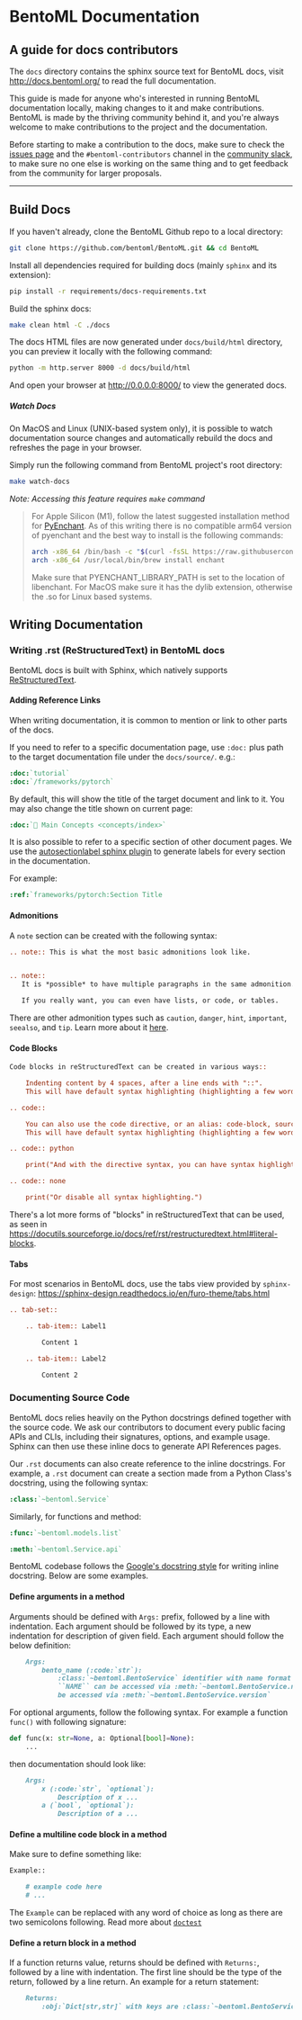 # BentoML Documentation

## A guide for docs contributors

The `docs` directory contains the sphinx source text for BentoML docs, visit
http://docs.bentoml.org/ to read the full documentation.

This guide is made for anyone who's interested in running BentoML documentation locally,
making changes to it and make contributions. BentoML is made by the thriving community
behind it, and you're always welcome to make contributions to the project and the 
documentation. 

Before starting to make a contribution to the docs, make sure to check the 
[issues page](https://github.com/bentoml/BentoML/issues) and the `#bentoml-contributors` 
channel in the [community slack](https://l.linklyhq.com/l/ktOX), to make sure no one 
else is working on the same thing and to get feedback from the community for larger 
proposals.


---

## Build Docs

If you haven't already, clone the BentoML Github repo to a local directory:

```bash
git clone https://github.com/bentoml/BentoML.git && cd BentoML
```

Install all dependencies required for building docs (mainly `sphinx` and its extension):

```bash
pip install -r requirements/docs-requirements.txt
```

Build the sphinx docs:

```bash
make clean html -C ./docs
```

The docs HTML files are now generated under `docs/build/html` directory, you can preview
it locally with the following command:

```bash
python -m http.server 8000 -d docs/build/html
```

And open your browser at http://0.0.0.0:8000/ to view the generated docs.


##### Watch Docs

On MacOS and Linux (UNIX-based system only), it is possible to watch documentation 
source changes and automatically rebuild the docs and refreshes the page in your 
browser.

Simply run the following command from BentoML project's root directory: 

```bash
make watch-docs
```

_Note: Accessing this feature requires `make` command_ 

> For Apple Silicon (M1), follow the latest suggested installation method for [PyEnchant](https://pyenchant.github.io/pyenchant/install.html). As of this writing there is no compatible arm64 version of pyenchant and the best way to install is the following commands:
>
> ```bash
> arch -x86_64 /bin/bash -c "$(curl -fsSL https://raw.githubusercontent.com/Homebrew/install/HEAD/install.sh)"
> arch -x86_64 /usr/local/bin/brew install enchant
> ```
> Make sure that PYENCHANT_LIBRARY_PATH is set to the location of libenchant. For MacOS make sure it has the dylib extension, otherwise the .so for Linux based systems.



## Writing Documentation


### Writing .rst (ReStructuredText) in BentoML docs

BentoML docs is built with Sphinx, which natively supports [ReStructuredText](https://www.sphinx-doc.org/en/master/usage/restructuredtext/basics.html).

#### Adding Reference Links

When writing documentation, it is common to mention or link to other parts of the docs.

If you need to refer to a specific documentation page, use `:doc:` plus path to the 
target documentation file under the `docs/source/`. e.g.:

```rst
:doc:`tutorial`
:doc:`/frameworks/pytorch`
```

By default, this will show the title of the target document and link to it. You may also
change the title shown on current page:

```rst
:doc:`📖 Main Concepts <concepts/index>`
```

It is also possible to refer to a specific section of other document pages. We use the
[autosectionlabel sphinx plugin](https://www.sphinx-doc.org/en/master/usage/extensions/autosectionlabel.html)
to generate labels for every section in the documentation.

For example:
```rst
:ref:`frameworks/pytorch:Section Title
```

#### Admonitions

A `note` section can be created with the following syntax:
```rst
.. note:: This is what the most basic admonitions look like.


.. note::
   It is *possible* to have multiple paragraphs in the same admonition.

   If you really want, you can even have lists, or code, or tables.
```

There are other admonition types such as `caution`, `danger`, `hint`, `important`, 
`seealso`, and `tip`. Learn more about it [here](https://pradyunsg.me/furo/reference/admonitions/).

#### Code Blocks

```rst
Code blocks in reStructuredText can be created in various ways::

    Indenting content by 4 spaces, after a line ends with "::".
    This will have default syntax highlighting (highlighting a few words and "strings").

.. code::

    You can also use the code directive, or an alias: code-block, sourcecode.
    This will have default syntax highlighting (highlighting a few words and "strings").

.. code:: python

    print("And with the directive syntax, you can have syntax highlighting.")

.. code:: none

    print("Or disable all syntax highlighting.")
```

There's a lot more forms of "blocks" in reStructuredText that can be used, as
seen in https://docutils.sourceforge.io/docs/ref/rst/restructuredtext.html#literal-blocks.


#### Tabs

For most scenarios in BentoML docs, use the tabs view provided by `sphinx-design`:
https://sphinx-design.readthedocs.io/en/furo-theme/tabs.html

```rst
.. tab-set::

    .. tab-item:: Label1

        Content 1

    .. tab-item:: Label2

        Content 2
```

### Documenting Source Code

BentoML docs relies heavily on the Python docstrings defined together with the source
code. We ask our contributors to document every public facing APIs and CLIs, including
their signatures, options, and example usage. Sphinx can then use these inline docs to
generate API References pages.

Our `.rst` documents can also create reference to the inline docstrings. For example, a
`.rst` document can create a section made from a Python Class's docstring, using the
following syntax:

```rst
:class:`~bentoml.Service`
```

Similarly, for functions and method:

```rst
:func:`~bentoml.models.list`
```
```rst
:meth:`~bentoml.Service.api`
```

BentoML codebase follows the [Google's docstring style](https://google.github.io/styleguide/pyguide.html#38-comments-and-docstrings)
for writing inline docstring. Below are some examples.

#### Define arguments in a method

Arguments should be defined with ``Args:`` prefix, followed by a line with indentation. Each argument should be followed by
its type, a new indentation for description of given field. Each argument should follow the below definition:

```markdown
    Args:
        bento_name (:code:`str`):
            :class:`~bentoml.BentoService` identifier with name format :obj:`NAME:VERSION`.
            ``NAME`` can be accessed via :meth:`~bentoml.BentoService.name` and ``VERSION`` can
            be accessed via :meth:`~bentoml.BentoService.version`
```

For optional arguments, follow the following syntax. For example a function ```func()``` with following signature:

```python
def func(x: str=None, a: Optional[bool]=None):
    ...
```

then documentation should look like:

```markdown
    Args:
        x (:code:`str`, `optional`):
            Description of x ...
        a (`bool`, `optional`):
            Description of a ...
```

#### Define a multiline code block in a method

Make sure to define something like:
```markdown
Example::

    # example code here
    # ...
```

The ```Example``` can be replaced with any word of choice as long as there are two semicolons following. Read more about [``doctest``](https://docs.python.org/3/library/doctest.html)

#### Define a return block in a method

If a function returns value, returns should be defined with ``Returns:``, followed by a line with indentation. The first line
should be the type of the return, followed by a line return. An example for a return statement:

```markdown
    Returns:
        :obj:`Dict[str,str]` with keys are :class:`~bentoml.BentoService` nametag following with saved bundle path.
```
